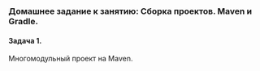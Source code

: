 ### Домашнее задание к занятию: Сборка проектов. Maven и Gradle.
#### Задача 1.
Многомодульный проект на Maven.